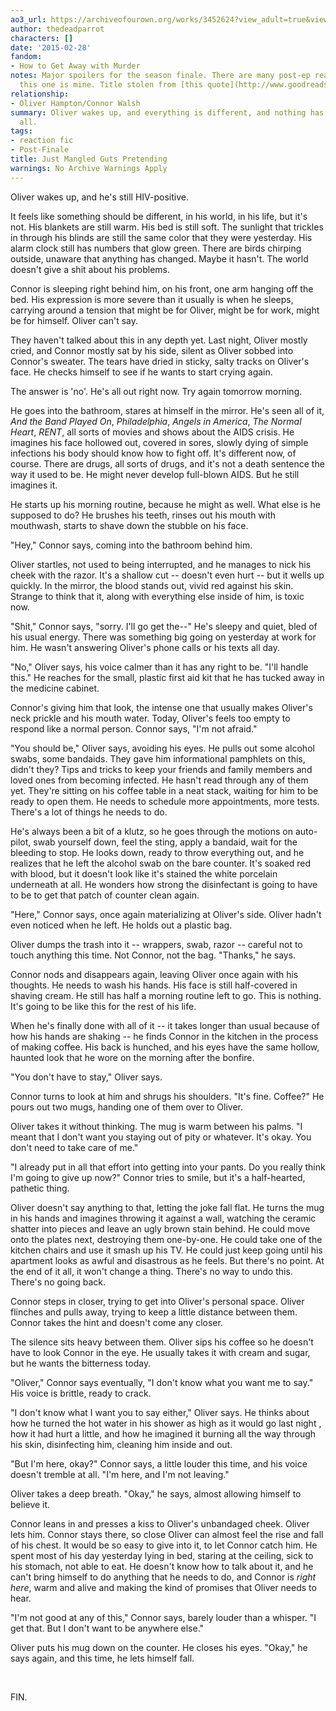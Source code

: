 ```yaml
---
ao3_url: https://archiveofourown.org/works/3452624?view_adult=true&view_full_work=true
author: thedeadparrot
characters: []
date: '2015-02-28'
fandom:
- How to Get Away with Murder
notes: Major spoilers for the season finale. There are many post-ep reactions, but
  this one is mine. Title stolen from [this quote](http://www.goodreads.com/quotes/2359-harper-in-your-experience-of-the-world-how-do-people).
relationship:
- Oliver Hampton/Connor Walsh
summary: Oliver wakes up, and everything is different, and nothing has changed at
  all.
tags:
- reaction fic
- Post-Finale
title: Just Mangled Guts Pretending
warnings: No Archive Warnings Apply
---
```


Oliver wakes up, and he's still HIV-positive.

It feels like something should be different, in his world, in his life, but it's not. His blankets are still warm. His bed is still soft. The sunlight that trickles in through his blinds are still the same color that they were yesterday. His alarm clock still has numbers that glow green. There are birds chirping outside, unaware that anything has changed. Maybe it hasn't. The world doesn't give a shit about his problems.

Connor is sleeping right behind him, on his front, one arm hanging off the bed. His expression is more severe than it usually is when he sleeps, carrying around a tension that might be for Oliver, might be for work, might be for himself. Oliver can't say.

They haven't talked about this in any depth yet. Last night, Oliver mostly cried, and Connor mostly sat by his side, silent as Oliver sobbed into Connor's sweater. The tears have dried in sticky, salty tracks on Oliver's face. He checks himself to see if he wants to start crying again.

The answer is 'no'. He's all out right now. Try again tomorrow morning.

He goes into the bathroom, stares at himself in the mirror. He's seen all of it, *And the Band Played On*, *Philadelphia*, *Angels in America*, *The Normal Heart*, *RENT*, all sorts of movies and shows about the AIDS crisis. He imagines his face hollowed out, covered in sores, slowly dying of simple infections his body should know how to fight off. It's different now, of course. There are drugs, all sorts of drugs, and it's not a death sentence the way it used to be. He might never develop full-blown AIDS. But he still imagines it.

He starts up his morning routine, because he might as well. What else is he supposed to do? He brushes his teeth, rinses out his mouth with mouthwash, starts to shave down the stubble on his face.

"Hey," Connor says, coming into the bathroom behind him.

Oliver startles, not used to being interrupted, and he manages to nick his cheek with the razor. It's a shallow cut -- doesn't even hurt -- but it wells up quickly. In the mirror, the blood stands out, vivid red against his skin. Strange to think that it, along with everything else inside of him, is toxic now.

"Shit," Connor says, "sorry. I'll go get the--" He's sleepy and quiet, bled of his usual energy. There was something big going on yesterday at work for him. He wasn't answering Oliver's phone calls or his texts all day.

"No," Oliver says, his voice calmer than it has any right to be. "I'll handle this." He reaches for the small, plastic first aid kit that he has tucked away in the medicine cabinet.

Connor's giving him that look, the intense one that usually makes Oliver's neck prickle and his mouth water. Today, Oliver's feels too empty to respond like a normal person. Connor says, "I'm not afraid."

"You should be," Oliver says, avoiding his eyes. He pulls out some alcohol swabs, some bandaids. They gave him informational pamphlets on this, didn't they? Tips and tricks to keep your friends and family members and loved ones from becoming infected. He hasn't read through any of them yet. They're sitting on his coffee table in a neat stack, waiting for him to be ready to open them. He needs to schedule more appointments, more tests. There's a lot of things he needs to do.

He's always been a bit of a klutz, so he goes through the motions on auto-pilot, swab yourself down, feel the sting, apply a bandaid, wait for the bleeding to stop. He looks down, ready to throw everything out, and he realizes that he left the alcohol swab on the bare counter. It's soaked red with blood, but it doesn't look like it's stained the white porcelain underneath at all. He wonders how strong the disinfectant is going to have to be to get that patch of counter clean again.

"Here," Connor says, once again materializing at Oliver's side. Oliver hadn't even noticed when he left. He holds out a plastic bag.

Oliver dumps the trash into it -- wrappers, swab, razor -- careful not to touch anything this time. Not Connor, not the bag. "Thanks," he says.

Connor nods and disappears again, leaving Oliver once again with his thoughts. He needs to wash his hands. His face is still half-covered in shaving cream. He still has half a morning routine left to go. This is nothing. It's going to be like this for the rest of his life.

When he's finally done with all of it -- it takes longer than usual because of how his hands are shaking -- he finds Connor in the kitchen in the process of making coffee. His back is hunched, and his eyes have the same hollow, haunted look that he wore on the morning after the bonfire.

"You don't have to stay," Oliver says.

Connor turns to look at him and shrugs his shoulders. "It's fine. Coffee?" He pours out two mugs, handing one of them over to Oliver.

Oliver takes it without thinking. The mug is warm between his palms. "I meant that I don't want you staying out of pity or whatever. It's okay. You don't need to take care of me."

"I already put in all that effort into getting into your pants. Do you really think I'm going to give up now?" Connor tries to smile, but it's a half-hearted, pathetic thing.

Oliver doesn't say anything to that, letting the joke fall flat. He turns the mug in his hands and imagines throwing it against a wall, watching the ceramic shatter into pieces and leave an ugly brown stain behind. He could move onto the plates next, destroying them one-by-one. He could take one of the kitchen chairs and use it smash up his TV. He could just keep going until his apartment looks as awful and disastrous as he feels. But there's no point. At the end of it all, it won't change a thing. There's no way to undo this. There's no going back.

Connor steps in closer, trying to get into Oliver's personal space. Oliver flinches and pulls away, trying to keep a little distance between them. Connor takes the hint and doesn't come any closer.

The silence sits heavy between them. Oliver sips his coffee so he doesn't have to look Connor in the eye. He usually takes it with cream and sugar, but he wants the bitterness today.

"Oliver," Connor says eventually, "I don't know what you want me to say." His voice is brittle, ready to crack.

"I don't know what I want you to say either," Oliver says. He thinks about how he turned the hot water in his shower as high as it would go last night , how it had hurt a little, and how he imagined it burning all the way through his skin, disinfecting him, cleaning him inside and out.

"But I'm here, okay?" Connor says, a little louder this time, and his voice doesn't tremble at all. "I'm here, and I'm not leaving."

Oliver takes a deep breath. "Okay," he says, almost allowing himself to believe it.

Connor leans in and presses a kiss to Oliver's unbandaged cheek. Oliver lets him. Connor stays there, so close Oliver can almost feel the rise and fall of his chest. It would be so easy to give into it, to let Connor catch him. He spent most of his day yesterday lying in bed, staring at the ceiling, sick to his stomach, not able to eat. He doesn't know how to talk about it, and he can't bring himself to do anything that he needs to do, and Connor is *right here*, warm and alive and making the kind of promises that Oliver needs to hear.

"I'm not good at any of this," Connor says, barely louder than a whisper. "I get that. But I don't want to be anywhere else."

Oliver puts his mug down on the counter. He closes his eyes. "Okay," he says again, and this time, he lets himself fall.

 

FIN.
